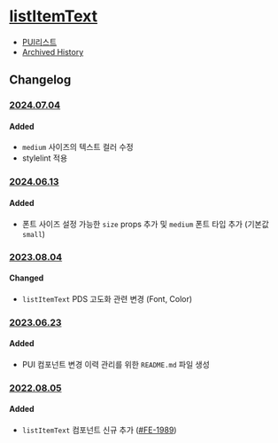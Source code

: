 # [listItemText](https://rxc.atlassian.net/browse/FE-1989)
  * [PUI리스트](../README.md)
  * [Archived History](https://www.notion.so/rxc/LIstItemText-39ef96cb57084b30abfe36f81e034419?pvs=4)

## Changelog
### [2024.07.04](https://rxc.atlassian.net/browse/FE-4685)
#### Added
  * `medium` 사이즈의 텍스트 컬러 수정
  * stylelint 적용

### [2024.06.13](https://rxc.atlassian.net/browse/FE-4611)
#### Added
  * 폰트 사이즈 설정 가능한 `size` props 추가 및 `medium` 폰트 타입 추가 (기본값 `small`)

### [2023.08.04](https://rxc.atlassian.net/browse/FE-3493)
#### Changed
  * `listItemText` PDS 고도화 관련 변경 (Font, Color)
  
### [2023.06.23](https://rxc.atlassian.net/browse/FE-3326)
#### Added 
  * PUI 컴포넌트 변경 이력 관리를 위한 `README.md` 파일 생성

### [2022.08.05](https://github.com/rxcompany/fe-mobile/commit/8bcb8330c59305396cd8de79b75be3a84a298f21)
#### Added 
  * `listItemText` 컴포넌트 신규 추가 ([#FE-1989](https://rxc.atlassian.net/browse/FE-1989))